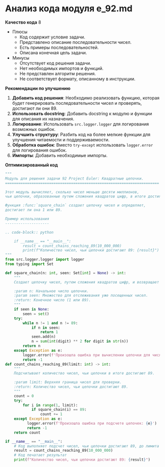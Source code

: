 # Анализ кода модуля e_92.md

**Качество кода**
8
- Плюсы
    - Код содержит условие задачи.
    - Представлено описание последовательности чисел.
    - Есть примеры последовательностей.
    - Описана конечная цель задачи.
- Минусы
    - Отсутствует код решения задачи.
    - Нет необходимых импортов и функций.
    - Не представлен алгоритм решения.
    - Не соответствует формату, описанному в инструкции.

**Рекомендации по улучшению**

1.  **Добавить код решения**: Необходимо реализовать функцию, которая будет генерировать последовательности чисел и проверять, достигают ли они 89.
2.  **Использовать docstring**: Добавить docstring к модулю и функции для описания их назначения.
3.  **Логирование**: Использовать `src.logger.logger` для логирования возможных ошибок.
4.  **Улучшить структуру**: Разбить код на более мелкие функции для улучшения читаемости и поддерживаемости.
5.  **Обработка ошибок**: Вместо `try-except` использовать `logger.error` для логирования ошибок.
6. **Импорты**: Добавить необходимые импорты.

**Оптимизированный код**

```python
"""
Модуль для решения задачи 92 Project Euler: Квадратные цепочки.
======================================================================

Этот модуль вычисляет, сколько чисел меньше десяти миллионов,
чьи цепочки, образованные путем сложения квадратов цифр, в итоге достигают 89.

Функция :func:`square_chain` создает цепочку чисел и определяет,
достигает ли она 1 или 89.

Пример использования
--------------------

.. code-block:: python

    if __name__ == "__main__":
        result = count_chains_reaching_89(10_000_000)
        print(f"Количество чисел, чьи цепочки достигают 89: {result}")
"""
from src.logger.logger import logger
from typing import Set

def square_chain(n: int, seen: Set[int] = None) -> int:
    """
    Создает цепочку чисел, путем сложения квадратов цифр, и возвращает конечное число (1 или 89).

    :param n: Начальное число цепочки.
    :param seen: Множество для отслеживания уже посещенных чисел.
    :return: Конечное число (1 или 89).
    """
    if seen is None:
        seen = set()
    try:
        while n != 1 and n != 89:
            if n in seen:
                return 1
            seen.add(n)
            n = sum(int(digit) ** 2 for digit in str(n))
        return n
    except Exception as e:
        logger.error(f'Произошла ошибка при вычислении цепочки для числа {n}: {e}')
        return -1
def count_chains_reaching_89(limit: int) -> int:
    """
    Подсчитывает количество чисел, чьи цепочки в итоге достигают 89.

    :param limit: Верхняя граница чисел для проверки.
    :return: Количество чисел, чьи цепочки достигают 89.
    """
    count = 0
    try:
        for i in range(1, limit):
            if square_chain(i) == 89:
                count += 1
    except Exception as e:
          logger.error(f'Произошла ошибка при подсчете цепочек: {e}')
          return -1
    return count

if __name__ == "__main__":
    # Код выполняет подсчет чисел, чьи цепочки достигают 89, до лимита 10 миллионов
    result = count_chains_reaching_89(10_000_000)
    # Код печатает результат
    print(f"Количество чисел, чьи цепочки достигают 89: {result}")
```